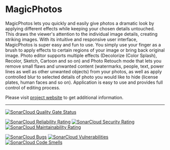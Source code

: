 # MagicPhotos

MagicPhotos  lets  you  quickly  and  easily give photos a dramatic look by
applying  different  effects  while  keeping your chosen details untouched.
This draws the viewer's attention to the individual image details, creating
striking   images.  With  its  intuitive  and  responsive  user  interface,
MagicPhotos  is  super easy and fun to use. You simply use your finger as a
brush  to  apply  effects  to  certain  regions of your image or bring back
original  image.  Photo editor supports multiple effects (Decolorize (Color
Splash),  Recolor,  Sketch,  Cartoon and so on) and Photo Retouch mode that
lets you remove small flaws and unwanted content (watermarks, people, text,
power lines as well as other unwanted objects) from your photos, as well as
apply  controlled  blur to selected details of photo you would like to hide
(license  plates,  human  faces  and so on). Application is easy to use and
provides full control of editing process.

Please  visit [project website](https://magicphotos.sourceforge.io/) to get
additional information.

---

[![SonarCloud Quality Gate Status](https://sonarcloud.io/api/project_badges/measure?project=magicphotos_magicphotos-android&metric=alert_status)](https://sonarcloud.io/dashboard?id=magicphotos_magicphotos-android)

[![SonarCloud Reliability Rating](https://sonarcloud.io/api/project_badges/measure?project=magicphotos_magicphotos-android&metric=reliability_rating)](https://sonarcloud.io/dashboard?id=magicphotos_magicphotos-android)
[![SonarCloud Security Rating](https://sonarcloud.io/api/project_badges/measure?project=magicphotos_magicphotos-android&metric=security_rating)](https://sonarcloud.io/dashboard?id=magicphotos_magicphotos-android)
[![SonarCloud Maintainability Rating](https://sonarcloud.io/api/project_badges/measure?project=magicphotos_magicphotos-android&metric=sqale_rating)](https://sonarcloud.io/dashboard?id=magicphotos_magicphotos-android)

[![SonarCloud Bugs](https://sonarcloud.io/api/project_badges/measure?project=magicphotos_magicphotos-android&metric=bugs)](https://sonarcloud.io/dashboard?id=magicphotos_magicphotos-android)
[![SonarCloud Vulnerabilities](https://sonarcloud.io/api/project_badges/measure?project=magicphotos_magicphotos-android&metric=vulnerabilities)](https://sonarcloud.io/dashboard?id=magicphotos_magicphotos-android)
[![SonarCloud Code Smells](https://sonarcloud.io/api/project_badges/measure?project=magicphotos_magicphotos-android&metric=code_smells)](https://sonarcloud.io/dashboard?id=magicphotos_magicphotos-android)
